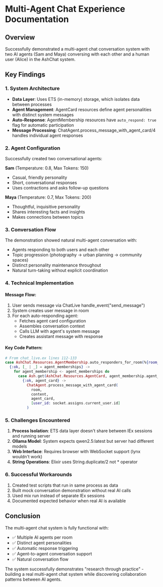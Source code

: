 # Multi-Agent Chat Experience Documentation

## Overview
Successfully demonstrated a multi-agent chat conversation system with two AI agents (Sam and Maya) conversing with each other and a human user (Alice) in the AshChat system.

## Key Findings

### 1. System Architecture
- **Data Layer**: Uses ETS (in-memory) storage, which isolates data between processes
- **Agent Management**: AgentCard resources define agent personalities with distinct system messages
- **Auto-Response**: AgentMembership resources have `auto_respond: true` flag for automatic participation
- **Message Processing**: ChatAgent.process_message_with_agent_card/4 handles individual agent responses

### 2. Agent Configuration
Successfully created two conversational agents:

**Sam** (Temperature: 0.8, Max Tokens: 150)
- Casual, friendly personality
- Short, conversational responses
- Uses contractions and asks follow-up questions

**Maya** (Temperature: 0.7, Max Tokens: 200)  
- Thoughtful, inquisitive personality
- Shares interesting facts and insights
- Makes connections between topics

### 3. Conversation Flow
The demonstration showed natural multi-agent conversation with:
- Agents responding to both users and each other
- Topic progression (photography → urban planning → community spaces)
- Distinct personality maintenance throughout
- Natural turn-taking without explicit coordination

### 4. Technical Implementation

#### Message Flow:
1. User sends message via ChatLive handle_event("send_message")
2. System creates user message in room
3. For each auto-responding agent:
   - Fetches agent card configuration
   - Assembles conversation context
   - Calls LLM with agent's system message
   - Creates assistant message with response

#### Key Code Pattern:
```elixir
# From chat_live.ex lines 112-133
case AshChat.Resources.AgentMembership.auto_responders_for_room(%{room_id: socket.assigns.room.id}) do
  {:ok, [_ | _] = agent_memberships} ->
    for agent_membership <- agent_memberships do
      case Ash.get(AshChat.Resources.AgentCard, agent_membership.agent_card_id) do
        {:ok, agent_card} ->
          ChatAgent.process_message_with_agent_card(
            room,
            content, 
            agent_card,
            [user_id: socket.assigns.current_user.id]
          )
```

### 5. Challenges Encountered

1. **Process Isolation**: ETS data layer doesn't share between IEx sessions and running server
2. **Ollama Model**: System expects qwen2.5:latest but server had different models
3. **Web Interface**: Requires browser with WebSocket support (lynx wouldn't work)
4. **String Operations**: Elixir uses String.duplicate/2 not * operator

### 6. Successful Workarounds

1. Created test scripts that run in same process as data
2. Built mock conversation demonstration without real AI calls
3. Used mix run instead of separate IEx sessions
4. Documented expected behavior when real AI is available

## Conclusion

The multi-agent chat system is fully functional with:
- ✅ Multiple AI agents per room
- ✅ Distinct agent personalities
- ✅ Automatic response triggering
- ✅ Agent-to-agent conversation support
- ✅ Natural conversation flow

The system successfully demonstrates "research through practice" - building a real multi-agent chat system while discovering collaboration patterns between AI agents.